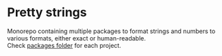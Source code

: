 # Pretty strings

Monorepo containing multiple packages to format strings and numbers to various formats, either exact or human-readable.  
Check [packages folder](packages) for each project.

